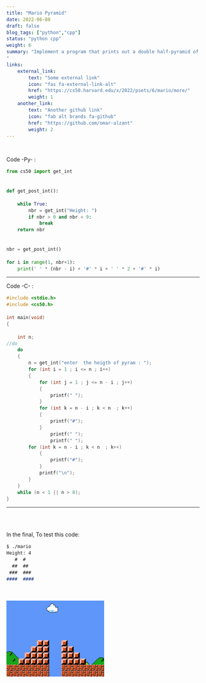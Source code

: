 ```yaml
---
title: "Mario Pyramid"
date: 2022-06-08
draft: false
blog_tags: ["python","cpp"]
status: "python cpp"
weight: 6
summary: "Implement a program that prints out a double half-pyramid of a specified height, per the below.
"
links:
    external_link:
        text: "Some external link"
        icon: "fas fa-external-link-alt"
        href: "https://cs50.harvard.edu/x/2022/psets/6/mario/more/"
        weight: 1
    another_link:
        text: "Another github link"
        icon: "fab alt brands fa-github"
        href: "https://github.com/omar-alzant"
        weight: 2
---
```



</br>

Code -Py- :

```python
from cs50 import get_int


def get_post_int():

    while True:
        nbr = get_int("Height: ")
        if nbr > 0 and nbr < 9:
            break
    return nbr


nbr = get_post_int()

for i in range(1, nbr+1):
    print(' ' * (nbr - i) + '#' * i + ' ' * 2 + '#' * i)
```

***

Code -C- :

```c
#include <stdio.h>
#include <cs50.h>

int main(void)
{

    int n;
//do
    do
    {
        n = get_int("enter  the heigth of pyram : ");
        for (int i = 1 ; i <= n ; i++)
        {
            for (int j = 1 ; j <= n - i ; j++)
            {
                printf(" ");
            }
            for (int k = n - i ; k < n  ; k++)
            {
                printf("#");
            }
                printf(" ");
                printf(" ");
        for (int k = n - i ; k < n  ; k++)
            {
                printf("#");
            }
            printf("\n");
        }
    }
    while (n < 1 || n > 8);
}

```

***

</br>
</br>


In the final, To test this code:

```markdown
$ ./mario
Height: 4
   #  #
  ##  ##
 ###  ###
####  ####
```

</br>
</br>


<img src="./featured.png" style="max-width: 600px;" />

</br>
</br>



